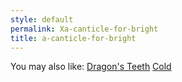 ```yaml
---
style: default
permalink: Xa-canticle-for-bright
title: a-canticle-for-bright
---
```

You may also like:
[Dragon's Teeth](http://scp-wiki.net/dragon-s-teeth)
[Cold](http://scp-wiki.net/cold)